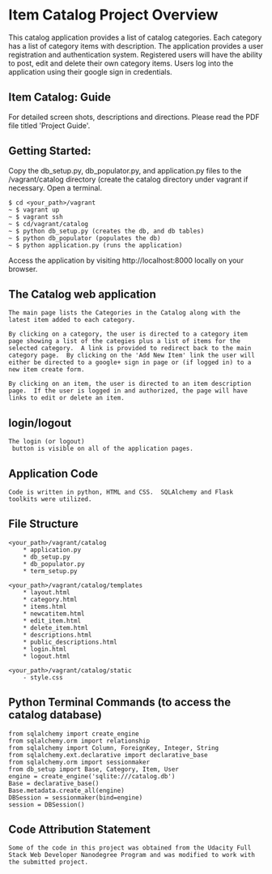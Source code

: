# Item Catalog Project Overview

This catalog application provides a list of catalog categories.  Each category has a list of category items with description.  The application provides a user registration and authentication system. Registered users will have the ability to post, edit and delete their own category items.  Users log into the application using their google sign in credentials.

## Item Catalog:  Guide
For detailed screen shots, descriptions and directions.  Please read the PDF file titled 'Project Guide'.

## Getting Started:
Copy the db_setup.py, db_populator.py, and application.py files to the 
/vagrant/catalog directory (create the catalog directory under vagrant if necessary.  Open a terminal.

    $ cd <your_path>/vagrant
    ~ $ vagrant up
    ~ $ vagrant ssh
    ~ $ cd/vagrant/catalog
    ~ $ python db_setup.py (creates the db, and db tables)
    ~ $ python db_populator (populates the db)
    ~ $ python application.py (runs the application)

Access the application by visiting http://localhost:8000 locally on your browser.

## The Catalog web application
    The main page lists the Categories in the Catalog along with the latest item added to each category.

    By clicking on a category, the user is directed to a category item page showing a list of the categies plus a list of items for the selected category.  A link is provided to redirect back to the main category page.  By clicking on the 'Add New Item' link the user will either be directed to a google+ sign in page or (if logged in) to a new item create form.  

    By clicking on an item, the user is directed to an item description page.  If the user is logged in and authorized, the page will have links to edit or delete an item. 

## login/logout
    The login (or logout)
     button is visible on all of the application pages.

## Application Code
    Code is written in python, HTML and CSS.  SQLAlchemy and Flask toolkits were utilized.

## File Structure
    <your_path>/vagrant/catalog
        * application.py
        * db_setup.py
        * db_populator.py
        * term_setup.py

    <your_path>/vagrant/catalog/templates
        * layout.html
        * category.html
        * items.html
        * newcatitem.html
        * edit_item.html
        * delete_item.html
        * descriptions.html
        * public_descriptions.html
        * login.html
        * logout.html

    <your_path>/vagrant/catalog/static
        - style.css

## Python Terminal Commands (to access the catalog database)
    from sqlalchemy import create_engine
    from sqlalchemy.orm import relationship
    from sqlalchemy import Column, ForeignKey, Integer, String
    from sqlalchemy.ext.declarative import declarative_base
    from sqlalchemy.orm import sessionmaker
    from db_setup import Base, Category, Item, User
    engine = create_engine('sqlite:///catalog.db')
    Base = declarative_base()
    Base.metadata.create_all(engine)
    DBSession = sessionmaker(bind=engine)
    session = DBSession()

## Code Attribution Statement
    Some of the code in this project was obtained from the Udacity Full Stack Web Developer Nanodegree Program and was modified to work with the submitted project.
